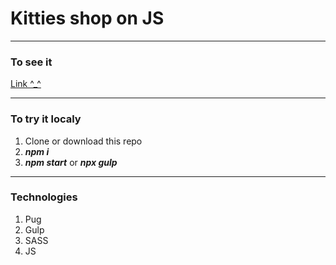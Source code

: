 # Kitties shop on JS 

---

### To see it

[Link ^_^](https://stan0men.github.io/cryptoKitties/)

---

### To try it localy 
1. Clone or download this repo
2. ***npm i***
2. ***npm start***  or ***npx gulp***


---


### Technologies 
1. Pug
2. Gulp
3. SASS
4. JS
